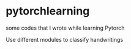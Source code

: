 # pytorchlearning
some codes that I wrote while learning Pytorch

Use different modules to classify handwritings
